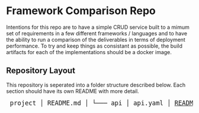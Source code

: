 # Framework Comparison Repo
Intentions for this repo are to have a simple CRUD service built to a mimum set of requirements in a few different frameworks / languages and to have the ability to run a comparison of the deliverables in terms of deployment performance. To try and keep things as consistant as possible, the build artifacts for each of the implementations should be a docker image.

## Repository Layout
This repository is seperated into a folder structure described below. Each section should have its own README with more detail.

<big><pre>
project
│   README.md
│
└─── api
│       api.yaml
│       [README.md](api/README.md)
│
└─── tests
│       [README.md](tests/README.md)
│
└─── impls
│       [README.md](impls/README.md)
...
</pre></big>
